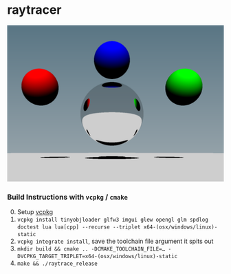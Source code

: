 # raytracer
![](images/rbg_mirror.png)

### Build Instructions with `vcpkg` / `cmake`
0. Setup [vcpkg](https://github.com/microsoft/vcpkg#quick-start)
1. `vcpkg install tinyobjloader glfw3 imgui glew opengl glm spdlog doctest lua lua[cpp] --recurse --triplet x64-(osx/windows/linux)-static`
2. `vcpkg integrate install`, save the toolchain file argument it spits out
3. `mkdir build && cmake .. -DCMAKE_TOOLCHAIN_FILE=… -DVCPKG_TARGET_TRIPLET=x64-(osx/windows/linux)-static`
4. `make && ./raytrace_release`